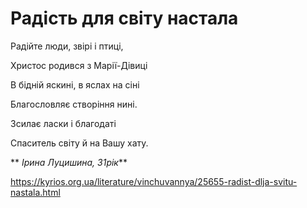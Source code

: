 Радість для світу настала
================================================================

Радійте люди, звірі і птиці,

Христос родився з Марії-Дівиці

В бідній яскині, в яслах на сіні

Благословляє створіння нині.

Зсилає ласки і благодаті

Спаситель світу й на Вашу хату.

  
 ** _Ірина Луцишина, 31рік_**


https://kyrios.org.ua/literature/vinchuvannya/25655-radist-dlja-svitu-nastala.html
